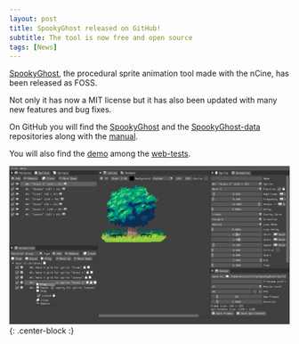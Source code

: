 ```yaml
---
layout: post
title: SpookyGhost released on GitHub!
subtitle: The tool is now free and open source
tags: [News]
---
```


[SpookyGhost](https://encelo.itch.io/spookyghost), the procedural sprite animation tool made with the nCine, has been released as FOSS.

Not only it has now a MIT license but it has also been updated with many new features and bug fixes.

On GitHub you will find the [SpookyGhost](https://github.com/SpookyGhost2D/SpookyGhost) and the [SpookyGhost-data](https://github.com/SpookyGhost2D/SpookyGhost-data) repositories along with the [manual](https://spookyghost2d.github.com/docs).

You will also find the [demo](/spookyghost) among the [web-tests](/web-tests).

![SpookyGhost](/img/gallery/SpookyGhost.png "SpookyGhost"){: .center-block :}
